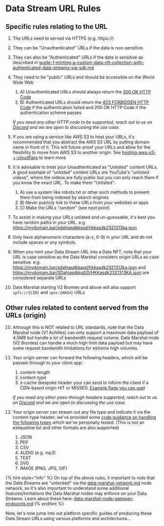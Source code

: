 # Data Stream URL Rules

## Specific rules relating to the URL

1. The URLs need to served via HTTPS (e.g. https://)
2. They can be "Unauthenticated" URLs if the data is non-sensitive.
3. They can also be "Authenticated" URLs if the data is sensitive as described in [guide-1-minting-a-custom-data-nft-collection-with-authenticated-data-streams-via-sdk.md](../../developers/software-development-kits-sdks/data-nft-sdk/guide-1-minting-a-custom-data-nft-collection-with-authenticated-data-streams-via-sdk.md "mention")
4.  They need to be "public" URLs and should be accessible on the World Wide Web

    1. A) Unauthenticated URLs should always return the [200 OK HTTP Code](https://developer.mozilla.org/en-US/docs/Web/HTTP/Status/200)
    2. B) Authenticated URLs should return the [403 FORBIDDEN HTTP Code](https://developer.mozilla.org/en-US/docs/Web/HTTP/Status/403) if the authentication failed and 200 OK HTTP Code if the authentication scheme passes

    _If you need any other HTTP code to be supported, reach out to us on_ [_Discord_](../../developers/tech-support-discord/) _and we are open to discussing the use case._
5. If you are using a service like AWS S3 to host your URLs, it's recommended that you abstract the AWS S3 URL by putting domain name in front of it. This will future-proof your URLs and allow for the flexibility to move from AWS S3 to another origin. See [hosting-aws-s3-+-cloudflare](amazon-web-services-aws/hosting-aws-s3-+-cloudflare/ "mention") to learn more
6. It is advisable to treat your Unauthenticated as "Unlisted" content URLs. A good example of "unlisted" content URLs are YouTube's "unlisted videos", where the videos are fully public but you can only reach them if you know the exact URL. To make them "Unlisted":
   1. A) use a system like robots.txt or other such methods to prevent them from being indexed by search engines
   2. B) Never publicly link to these URLs from your websites or apps
   3. C) Make the URLs "random" (see next point)
7. To assist in making your URLs unlisted and un-guessable, it's best you have random paths in your URL. e.g. https://mydomain.bar/sdahjasdkkasd/hkkasdk2321313ka.json
8. Only have alphanumeric characters (a-z, 0-9) in your URL and do not include spaces or any symbols.&#x20;
9. When you mint your Data Stream URL into a Data NFT, note that your URL is case sensitive as the Data Marshal considers origin URLs as case sensitive. e.g. https://mydomain.bar/sdahjasdkkasd/hkkasdk2321313ka.json and https://mydomain.bar/SDahjasdkkaSD/HKKasdk2321313KA.json are considered separate URLs
10. Data Marshal starting V2 Brontes and above will also support `ipfs://{CID}` and `ipns:{HASH}` URLs



## Other rules related to content served from the URLs (origin)

10. Although this is NOT related to URL standards, note that the Data Marshal node (V1 Achilles) can only support a maximum data payload of 4.5MB but handle a lot of bandwidth request volume. Data Marshal node (V2 Brontes) can handle a much high limit data payload but may have some request bandwidth limitations for extreme high volumes.&#x20;
11. Your origin server can forward the following headers, which will be passed-through to your client app:

    1. content-length
    2. content-type&#x20;
    3. x-cache (bespoke header your can send to inform the client if a CDN-based origin HIT or MISSED. [Example flags you can use](https://developers.cloudflare.com/cache/concepts/default-cache-behavior/#cloudflare-cache-responses))

    _If you need any other pass-through headers supported, reach out to us on_ [_Discord_](../../developers/tech-support-discord/) _and we are open to discussing the use case._
12. Your origin server can stream out any file type and indicate it via the content-type header; we've provided some [code guidance on handling the following types](../../developers/software-development-kits-sdks/data-nft-sdk/guide-2-unlocking-data-nfts-via-multiversx-native-auth.md#bonus-step-5-how-can-i-parse-non-json-data-streams) which we've personally tested. (This is not an exhaustive list and other formats are also supported)
    1. JSON
    2. PDF
    3. CSV
    4. AUDIO (e.g. mp3)
    5. TEXT
    6. SVG
    7. IMAGE  (PNG, JPG, GIF)

{% hint style="info" %}
On top of the above rules, it important to note that the Data Streams are "unlocked" via the [data-marshal-network.md](../../infrastructure/data-marshal-network.md "mention") node network, so it's also important to understand some additional features/limitations the Data Marshal nodes may enforce on your Data Streams. Learn about these here: [data-marshal-node-gateway-endpoints.md](../../developers/data-marshal-network/data-marshal-node-gateway-endpoints.md "mention")
{% endhint %}



Now, let's now jump into out platform specific guides of producing these Data Stream URLs using various platforms and architectures...
